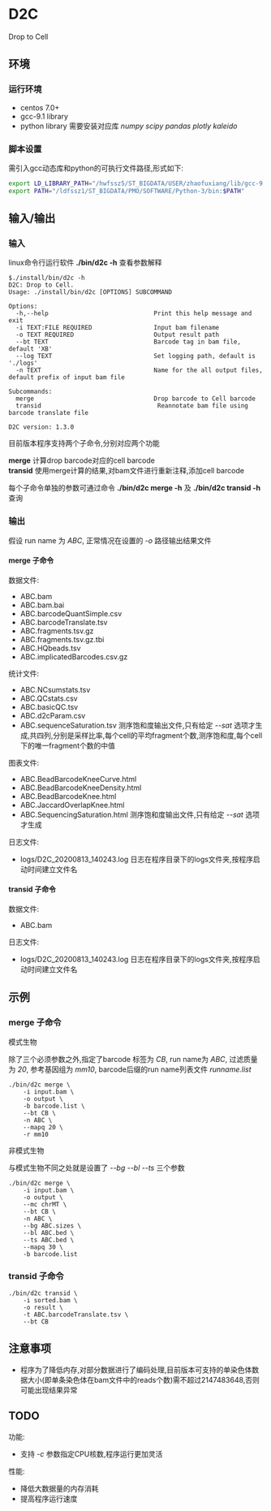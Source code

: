 # D2C

Drop to Cell

## 环境

### 运行环境

* centos 7.0+
* gcc-9.1 library
* python library 需要安装对应库 *numpy scipy pandas plotly kaleido*

### 脚本设置

需引入gcc动态库和python的可执行文件路径,形式如下:

```sh
export LD_LIBRARY_PATH="/hwfssz5/ST_BIGDATA/USER/zhaofuxiang/lib/gcc-9.1.0/lib:/hwfssz5/ST_BIGDATA/USER/zhaofuxiang/lib/gcc-9.1.0/lib64:$LD_LIBRARY_PATH"
export PATH="/ldfssz1/ST_BIGDATA/PMO/SOFTWARE/Python-3/bin:$PATH"
```

## 输入/输出

### 输入

linux命令行运行软件 **./bin/d2c -h** 查看参数解释

```
$./install/bin/d2c -h
D2C: Drop to Cell.
Usage: ./install/bin/d2c [OPTIONS] SUBCOMMAND

Options:
  -h,--help                             Print this help message and exit
  -i TEXT:FILE REQUIRED                 Input bam filename
  -o TEXT REQUIRED                      Output result path
  --bt TEXT                             Barcode tag in bam file, default 'XB'
  --log TEXT                            Set logging path, default is './logs'
  -n TEXT                               Name for the all output files, default prefix of input bam file

Subcommands:
  merge                                 Drop barcode to Cell barcode
  transid                                Reannotate bam file using barcode translate file

D2C version: 1.3.0
```

目前版本程序支持两个子命令,分别对应两个功能

**merge** 计算drop barcode对应的cell barcode  
**transid** 使用merge计算的结果,对bam文件进行重新注释,添加cell barcode

每个子命令单独的参数可通过命令 **./bin/d2c merge -h** 及 **./bin/d2c transid -h** 查询

### 输出

假设 run name 为 *ABC*, 正常情况在设置的 *-o* 路径输出结果文件

#### **merge** 子命令

数据文件:
* ABC.bam
* ABC.bam.bai
* ABC.barcodeQuantSimple.csv 
* ABC.barcodeTranslate.tsv
* ABC.fragments.tsv.gz
* ABC.fragments.tsv.gz.tbi
* ABC.HQbeads.tsv
* ABC.implicatedBarcodes.csv.gz

统计文件:
* ABC.NCsumstats.tsv
* ABC.QCstats.csv
* ABC.basicQC.tsv
* ABC.d2cParam.csv
* ABC.sequenceSaturation.tsv 测序饱和度输出文件,只有给定 *--sat* 选项才生成,共四列,分别是采样比率,每个cell的平均fragment个数,测序饱和度,每个cell下的唯一fragment个数的中值

图表文件:
* ABC.BeadBarcodeKneeCurve.html
* ABC.BeadBarcodeKneeDensity.html
* ABC.BeadBarcodeKnee.html
* ABC.JaccardOverlapKnee.html
* ABC.SequencingSaturation.html 测序饱和度输出文件,只有给定 *--sat* 选项才生成

日志文件:
* logs/D2C_20200813_140243.log 日志在程序目录下的logs文件夹,按程序启动时间建立文件名

#### **transid** 子命令

数据文件:
* ABC.bam

日志文件:
* logs/D2C_20200813_140243.log 日志在程序目录下的logs文件夹,按程序启动时间建立文件名

## 示例

### **merge** 子命令

模式生物

除了三个必须参数之外,指定了barcode 标签为 *CB*, run name为 *ABC*, 过滤质量为 *20*, 参考基因组为 *mm10*, barcode后缀的run name列表文件 *runname.list* 

```
./bin/d2c merge \
    -i input.bam \
    -o output \
    -b barcode.list \
    --bt CB \
    -n ABC \
    --mapq 20 \
    -r mm10
```

非模式生物

与模式生物不同之处就是设置了 *--bg --bl --ts* 三个参数

```
./bin/d2c merge \
    -i input.bam \
    -o output \
    --mc chrMT \
    --bt CB \
    -n ABC \
    --bg ABC.sizes \
    --bl ABC.bed \
    --ts ABC.bed \
    --mapq 30 \
    -b barcode.list
```

### **transid** 子命令

```
./bin/d2c transid \
    -i sorted.bam \
    -o result \
    -t ABC.barcodeTranslate.tsv \
    --bt CB
```

## 注意事项

* 程序为了降低内存,对部分数据进行了编码处理,目前版本可支持的单染色体数据大小(即单条染色体在bam文件中的reads个数)需不超过2147483648,否则可能出现结果异常

## TODO

功能:

* 支持 *-c* 参数指定CPU核数,程序运行更加灵活

性能:

* 降低大数据量的内存消耗
* 提高程序运行速度